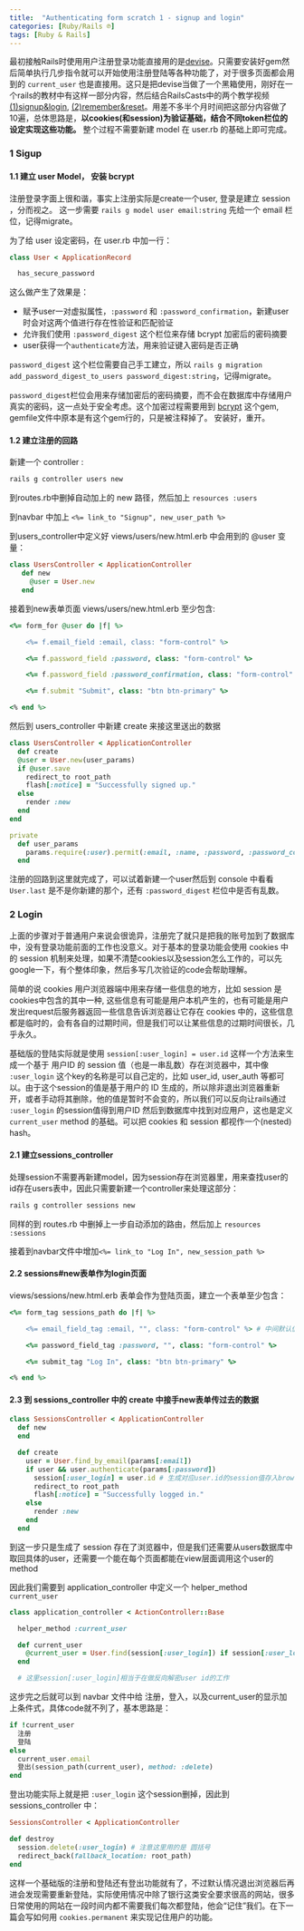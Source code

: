 ```yaml
---
title:  "Authenticating form scratch 1 - signup and login"
categories: [Ruby/Rails ℗]
tags: [Ruby & Rails]
---
```


最初接触Rails时使用用户注册登录功能直接用的是[devise](https://github.com/plataformatec/devise)。只需要安装好gem然后简单执行几步指令就可以开始使用注册登陆等各种功能了，对于很多页面都会用到的 `current_user` 也是直接用。这只是把devise当做了一个黑箱使用，刚好在一个rails的教材中有这样一部分内容，然后结合RailsCasts中的两个教学视频[(1)signup&login](http://railscasts.com/episodes/250-authentication-from-scratch-revised), [(2)remember&reset](http://railscasts.com/episodes/274-remember-me-reset-password)。用差不多半个月时间把这部分内容做了10遍，总体思路是，**以cookies(和session)为验证基础，结合不同token栏位的设定实现这些功能。** 整个过程不需要新建 model 在 user.rb 的基础上即可完成。

### 1 Sigup
#### 1.1 建立 user Model， 安装 bcrypt
注册登录字面上很和谐，事实上注册实际是create一个user, 登录是建立 session ，分而视之。
这一步需要 `rails g model user email:string` 先给一个 email 栏位，记得migrate。

为了给 user 设定密码，在 user.rb 中加一行：
```ruby
class User < ApplicationRecord

  has_secure_password

```

这么做产生了效果是：
- 赋予user一对虚拟属性，`:password` 和 `:password_confirmation`，新建user时会对这两个值进行存在性验证和匹配验证
- 允许我们使用 `:password_digest` 这个栏位来存储 bcrypt 加密后的密码摘要
- user获得一个`authenticate`方法，用来验证键入密码是否正确

`password_digest` 这个栏位需要自己手工建立，所以 `rails g migration add_password_digest_to_users password_digest:string`，记得migrate。

`password_digest`栏位会用来存储加密后的密码摘要，而不会在数据库中存储用户真实的密码，这一点处于安全考虑。这个加密过程需要用到 [bcrypt](https://github.com/codahale/bcrypt-ruby) 这个gem, gemfile文件中原本是有这个gem行的，只是被注释掉了。 安装好，重开。

#### 1.2 建立注册的回路

新建一个 controller :
```ruby
rails g controller users new
```
到routes.rb中删掉自动加上的 new 路径，然后加上 `resources :users`

到navbar 中加上 `<%= link_to "Signup", new_user_path %>`

到users_controller中定义好 views/users/new.html.erb 中会用到的 @user 变量：
```ruby
class UsersController < ApplicationController
   def new
     @user = User.new
   end
```

接着到new表单页面 views/users/new.html.erb 至少包含:
```ruby
<%= form_for @user do |f| %>

    <%= f.email_field :email, class: "form-control" %>

    <%= f.password_field :password, class: "form-control" %>

    <%= f.password_field :password_confirmation, class: "form-control" %>

    <%= f.submit "Submit", class: "btn btn-primary" %>

<% end %>
```

然后到 users_controller 中新建 create 来接这里送出的数据

```ruby
class UsersController < ApplicationController
  def create
  @user = User.new(user_params)
  if @user.save
    redirect_to root_path
    flash[:notice] = "Successfully signed up."
  else
    render :new
  end
end

private
  def user_params
    params.require(:user).permit(:email, :name, :password, :password_confirmation)
  end
```

注册的回路到这里就完成了，可以试着新建一个user然后到 console 中看看 `User.last` 是不是你新建的那个，还有 `:password_digest` 栏位中是否有乱数。

### 2 Login

上面的步骤对于普通用户来说会很诡异，注册完了就只是把我的账号加到了数据库中，没有登录功能前面的工作也没意义。对于基本的登录功能会使用 cookies 中的 session 机制来处理，如果不清楚cookies以及session怎么工作的，可以先google一下，有个整体印象，然后多写几次验证的code会帮助理解。

简单的说 cookies 用户浏览器端中用来存储一些信息的地方，比如 session 是cookies中包含的其中一种, 这些信息有可能是用户本机产生的，也有可能是用户发出request后服务器返回一些信息告诉浏览器让它存在 cookies 中的，这些信息都是临时的，会有各自的过期时间，但是我们可以让某些信息的过期时间很长，几乎永久。

基础版的登陆实际就是使用 `session[:user_login] = user.id` 这样一个方法来生成一个基于 用户ID 的 session 值（也是一串乱数）存在浏览器中，其中像 `:user_login` 这个key的名称是可以自己定的，比如 user_id, user_auth 等都可以。由于这个session的值是基于用户的 ID 生成的，所以除非退出浏览器重新开，或者手动将其删除，他的值是暂时不会变的，所以我们可以反向让rails通过 `:user_login` 的session值得到用户ID 然后到数据库中找到对应用户，这也是定义 `current_user`  method 的基础。可以把 cookies 和 session 都视作一个(nested) hash。

#### 2.1 建立sessions_controller
处理session不需要再新建model，因为session存在浏览器里，用来查找user的id存在users表中，因此只需要新建一个controller来处理这部分：

```ruby
rails g controller sessions new
```

同样的到 routes.rb 中删掉上一步自动添加的路由，然后加上 `resources :sessions`

接着到navbar文件中增加`<%= link_to "Log In", new_session_path %>`

#### 2.2 sessions#new表单作为login页面

views/sessions/new.html.erb 表单会作为登陆页面，建立一个表单至少包含：
```ruby
<%= form_tag sessions_path do |f| %>

    <%= email_field_tag :email, "", class: "form-control" %> # 中间默认值那里需要一个空值占位符

    <%= password_field_tag :password, "", class: "form-control" %>

    <%= submit_tag "Log In", class: "btn btn-primary" %>

<% end %>
```

#### 2.3 到 sessions_controller 中的 create 中接手new表单传过去的数据

```ruby
class SessionsController < ApplicationController
  def new
  end

  def create
    user = User.find_by_email(params[:email])
    if user && user.authenticate(params[:password])
      session[:user_login] = user.id # 生成对应user.id的session值存入browser
      redirect_to root_path
      flash[:notice] = "Successfully logged in."
    else
      render :new
    end
  end
```

到这一步只是生成了 session 存在了浏览器中，但是我们还需要从users数据库中取回具体的user，还需要一个能在每个页面都能在view层面调用这个user的method

因此我们需要到 application_controller 中定义一个 helper_method `current_user`

```ruby
class application_controller < ActionController::Base

  helper_method :current_user

  def current_user
    @current_user = User.find(session[:user_login]) if session[:user_login]
  end

  # 这里session[:user_login]相当于在做反向解密user id的工作
```

这步完之后就可以到 navbar 文件中给 注册，登入，以及current_user的显示加上条件式，具体code就不列了，基本思路是：
```ruby
if !current_user
  注册
  登陆
else
  current_user.email
  登出(session_path(current_user), method: :delete)
end
```

登出功能实际上就是把 `:user_login` 这个session删掉，因此到 sessions_controller 中：

```ruby
SessionsController < ApplicationController

def destroy
  session.delete(:user_login) # 注意这里用的是 圆括号
  redirect_back(fallback_location: root_path)
end
```

这样一个基础版的注册和登陆还有登出功能就有了，不过默认情况退出浏览器后再进会发现需要重新登陆，实际使用情况中除了银行这类安全要求很高的网站，很多日常使用的网站在一段时间内都不需要我们每次都登陆，他会“记住”我们。在下一篇会写如何用 `cookies.permanent` 来实现记住用户的功能。

